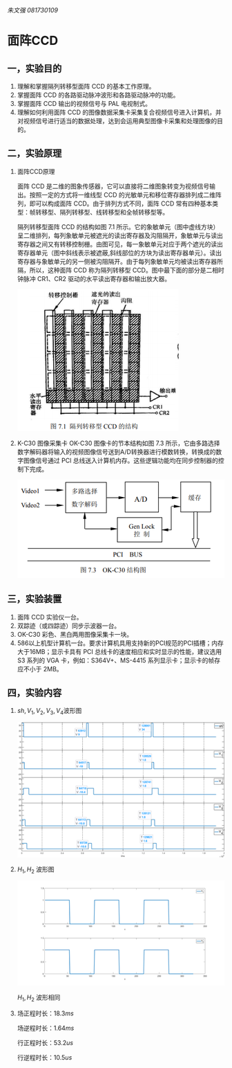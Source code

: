 *朱文强  081730109*

# 面阵CCD

## 一，实验目的

1. 理解和掌握隔列转移型面阵 CCD 的基本工作原理。
2. 掌握面阵 CCD 的各路驱动脉冲波形和各路驱动脉冲的功能。
3. 掌握面阵 CCD 输出的视频信号与 PAL 电视制式。
4. 理解如何利用面阵 CCD 的图像数据采集卡采集复合视频信号进入计算机，并对视频信号进行适当的数据处理，达到会运用典型图像卡采集和处理图像的目的。

## 二，实验原理

1. 面阵CCD原理

    面阵 CCD 是二维的图象传感器，它可以直接将二维图象转变为视频信号输出。按照一定的方式将一维线型 CCD 的光敏单元和移位寄存器排列成二维阵列，即可以构成面阵 CCD。由于排列方式不同，面阵 CCD 常有四种基本类型：帧转移型、隔列转移型、线转移型和全帧转移型等。

    隔列转移型面阵 CCD 的结构如图 7.1 所示。它的象敏单元（图中虚线方块）呈二维排列，每列象敏单元被遮光的读出寄存器及沟阻隔开，象敏单元与读出寄存器之间又有转移控制栅。由图可见，每一象敏单元对应于两个遮光的读出寄存器单元（图中斜线表示被遮蔽,斜线部位的方块为读出寄存器单元）。读出寄存器与象敏单元的另一侧被沟阻隔开。由于每列象敏单元均被读出寄存器所隔，所以，这种面阵 CCD 称为隔列转移型 CCD。图中最下面的部分是二相时钟脉冲 CR1、CR2 驱动的水平读出寄存器和输出放大器。

    ![](1.png)

2. K-C30 图像采集卡
   OK-C30 图像卡的节本结构如图 7.3 所示，它由多路选择数字解码器将输入的视频图像信号送到A/D转换器进行模数转换，转换成的数字图像信号通过 PCI 总线送入计算机内存。这些逻辑功能均在同步控制器的控制下完成。

   ![](2.png)

## 三，实验装置

1. 面阵 CCD 实验仪一台。
2. 双踪迹（或四踪迹）同步示波器一台。
3. OK-C30 彩色、黑白两用图像采集卡一块。
4. 586以上机型计算机一台。要求计算机具用支持新的PCI规范的PCI插槽；内存大于16MB；显示卡具有 PCI 总线卡的速度相应和实时显示的性能，建议选用 S3 系列的 VGA 卡，例如：S364V+、MS-4415 系列显示卡；显示卡的帧存应不小于 2MB。

## 四，实验内容

1. $sh,V_1,V_2,V_3,V_4$波形图

    ![scale = 1.5](3.png)

<div style = "page-break-after:always;"></div>

2. $H_1,H_2$ 波形图

    ![](4.png)

    $H_1,H_2$ 波形相同

3. 场正程时长：$18.3ms$

    场逆程时长：$1.64ms$

    行正程时长：$53.2us$

    行逆程时长：$10.5us$
